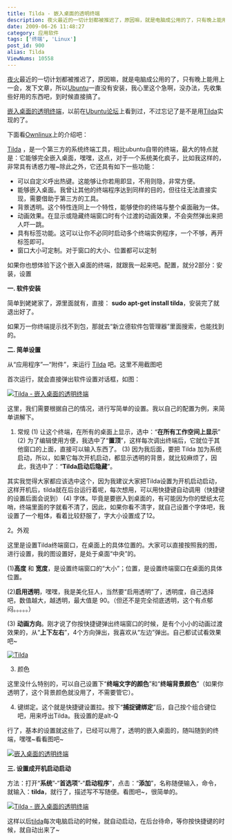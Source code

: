 ```yaml
---
title: Tilda - 嵌入桌面的透明终端
description: 夜火最近的一切计划都被推迟了，原因嘛，就是电脑成公用的了，只有晚上能用上一会，发下文章，所以Ubuntu一直没有安装，我心里这个急啊，没办法，先收集些好用的东西吧，到时候直接搞了。嵌入桌面的透明终端，以前在Ubuntu论坛上看到过，不过忘记了是不是用Tilda实现的了。
date: 2009-06-26 11:48:27
category: 应用软件
tags: ['终端', 'Linux']
post_id: 900
alias: Tilda
ViewNums: 10558
---
```


[夜火](/blog/)最近的一切计划都被推迟了，原因嘛，就是电脑成公用的了，只有晚上能用上一会，发下文章，所以[Ubuntu](/tags/Ubuntu)一直没有安装，我心里这个急啊，没办法，先收集些好用的东西吧，到时候直接搞了。

[嵌入桌面的透明终端](/blog/tilda)，以前在[Ubuntu论坛](http://forum.ubuntu.org.cn/)上看到过，不过忘记了是不是用[Tilda](/blog/tilda)实现的了。

下面看[Ownlinux](http://www.ownlinux.cn)上的介绍吧：

[Tilda](/blog/tilda) ，是一个第三方的系统终端工具，相比ubuntu自带的终端，最大的特点就是：它能够完全嵌入桌面，嘿嘿，这点，对于一个系统美化疯子，比如我这样的，非常具有诱惑力喔~除此之外，它还具有如下一些功能：

* 可以自定义呼出热键。这能够让你若用即显，不用则隐，非常方便。
* 能够嵌入桌面。我曾让其他的终端程序达到同样的目的，但往往无法直接实现，需要借助于第三方的工具。
* 背景透明。这个特性连同上一个特性，能够使你的终端与整个桌面融为一体。
* 动画效果。在显示或隐藏终端窗口时有个过渡的动画效果，不会突然弹出来把人吓一跳。
* 具有标签功能。这可以让你不必同时启动多个终端实例程序，一个不够，再开标签即可。
* 窗口大小可定制。对于窗口的大小、位置都可以定制

如果你也想体验下这个嵌入桌面的终端，就跟我一起来吧。配置，就分2部分：安装，设置

**一. 软件安装**

简单到姥姥家了，源里面就有，直接： **sudo apt-get install tilda**，安装完了就退出好了。

如果万一你终端提示找不到包，那就去“新立德软件包管理器”里面搜索，也能找到的。

**二. 简单设置**

从“应用程序”—“附件”，来运行 [Tilda](/blog/tilda) 吧。这里不用截图吧

首次运行，就会直接弹出软件设置对话框，如图：

[![Tilda - 嵌入桌面的透明终端](http://www.ownlinux.cn/wp-content/uploads/2009/05/1.jpg)](/blog/tilda)

这里，我们需要根据自己的情况，进行写简单的设置。我以自己的配置为例，来简单讲解下。

1. 常规
(1) 让这个终端，在所有的桌面上显示，选中：“**在所有工作空间上显示**”
(2) 为了编辑使用方便，我选中了“**置顶**”，这样每次调出终端后，它就位于其他窗口的上面，直接可以输入东西了。
(3) 因为我后面，要把 Tilda 加为系统启动，所以，如果它每次开机启动，都显示透明的背景，就比较麻烦了，因此，我选中了：“**Tilda启动后隐藏**”。

其实我觉得大家都应该选中这个，因为我建议大家把Tilda设置为开机启动启动，这样开机后，tilda就在后台运行着呢，每次想用，可以用快捷键自动调用（快捷键的设置后面会说到）
(4) 字体。毕竟是要嵌入到桌面的，有可能因为你的壁纸太花哨，终端里面的字就看不清了，因此，如果你看不清字，就自己设置个字体吧，我设置了一个粗体，看着比较舒服了，字大小设置成了12。

2。外观

这里是设置Tilda终端窗口，在桌面上的具体位置的。大家可以直接按照我的图，进行设置，我的图设置好，是处于桌面“中央”的。

(1)**高度** 和 **宽度**，是设置终端窗口的“大小”；位置，是设置终端窗口在桌面的具体位置。

(2)**启用透明**，嘿嘿，我是美化狂人，当然要“启用透明”了，透明度，自己选择吧，数值越大，越透明，最大值是 90。（但还不是完全彻底透明，这个有点郁闷。。。。。）

(3) **动画方向**。刚才说了你按快捷键弹出终端窗口的时候，是有个小小的动画过渡效果的，从“**上下左右**”，4个方向弹出，我喜欢从“左边”弹出。自己都试试看效果吧~

[![Tilda](http://www.ownlinux.cn/wp-content/uploads/2009/05/2.jpg)](/blog/tilda)

3. 颜色

这里没什么特别的，可以自己设置下“**终端文字的颜色**”和“**终端背景颜色**”（如果你透明了，这个背景颜色就没用了，不需要管它）。

4. 键绑定。这个就是快捷键设置拉。按下“**捕捉键绑定**”后，自己按个组合键位吧，用来呼出Tilda。我设置的是alt-Q

行了，基本的设置就这些了，已经可以用了，透明的嵌入桌面的，随叫随到的终端，嘿嘿~看看图吧~

[![嵌入桌面的透明终端](http://www.ownlinux.cn/wp-content/uploads/2009/05/3.jpg)](/blog/tilda)

**三. 设置成开机启动启动**

方法：打开“**系统**”-“**首选项**”-“**启动程序**”，点击：“**添加**”，名称随便输入，命令，就输入：**tilda**，就行了，描述写不写随便。看图吧~，很简单的。

[![Tilda - 嵌入桌面的透明终端](http://www.ownlinux.cn/wp-content/uploads/2009/05/4.jpg)](/blog/tilda)

这样以后[tilda](/blog/tilda)每次电脑启动的时候，就自动启动，在后台待命，等你按快捷键的时候，就自动出来了~

